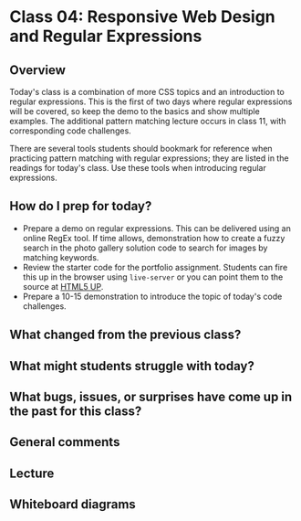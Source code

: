 # Class 04: Responsive Web Design and Regular Expressions  

## Overview

Today's class is a combination of more CSS topics and an introduction to regular expressions. This is the first of two days where regular expressions will be covered, so keep the demo to the basics and show multiple examples. The additional pattern matching lecture occurs in class 11, with corresponding code challenges.

There are several tools students should bookmark for reference when practicing pattern matching with regular expressions; they are listed in the readings for today's class. Use these tools when introducing regular expressions.

## How do I prep for today?

- Prepare a demo on regular expressions. This can be delivered using an online RegEx tool. If time allows, demonstration how to create a fuzzy search in the photo gallery solution code to search for images by matching keywords.
- Review the starter code for the portfolio assignment. Students can fire this up in the browser using `live-server` or you can point them to the source at [HTML5 UP](https://html5up.net/prologue).
- Prepare a 10-15 demonstration to introduce the topic of today's code challenges.

## What changed from the previous class?

## What might students struggle with today?

## What bugs, issues, or surprises have come up in the past for this class?

## General comments

## Lecture

## Whiteboard diagrams
